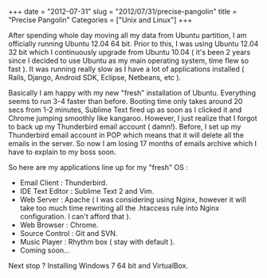 +++
date = "2012-07-31"
slug = "2012/07/31/precise-pangolin"
title = "Precise Pangolin"
Categories = ["Unix and Linux"]
+++

After spending whole day moving all my data from Ubuntu partition, I am officially running Ubuntu 12.04 64 bit. Prior to this, I was using Ubuntu 12.04 32 bit which I continuously upgrade from Ubuntu 10.04 ( it's been 2 years since I decided to use Ubuntu as my main operating system, time flew so fast ). It was running really slow as I have a lot of applications installed ( Rails, Django, Android SDK, Eclipse, Netbeans, etc ).

Basically I am happy with my new "fresh" installation of Ubuntu. Everything seems to run 3-4 faster than before. Booting time only takes around 20 secs from 1-2 minutes, Sublime Text fired up as soon as I clicked it and Chrome jumping smoothly like kangaroo. However, I just realize that I forgot to back up my Thunderbird email account ( damn!). Before, I set up my Thunderbird email account in POP which means that it will delete all the emails in the server. So now I am losing 17 months of emails archive which I have to explain to my boss soon.

So here are my applications line up for my "fresh" OS :
* Email Client : Thunderbird.
* IDE Text Editor : Sublime Text 2 and Vim.
* Web Server : Apache ( I was considering using Nginx, however it will take too much time rewriting all the .htaccess rule into Nginx configuration. I can't afford that ).
* Web Browser : Chrome.
* Source Control : Git and SVN.
* Music Player : Rhythm box ( stay with default ).
* Coming soon...

Next stop ? Installing Windows 7 64 bit and VirtualBox.

